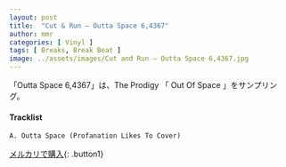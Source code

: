 ```yaml
---
layout: post
title:  "Cut & Run – Outta Space 6,4367"
author: mmr
categories: [ Vinyl ]
tags: [ Breaks, Break Beat ]
image: ../assets/images/Cut and Run – Outta Space 6,4367.jpg
---
```


「Outta Space 6,4367」は、The Prodigy 「 Out Of Space 」をサンプリング。

#### Tracklist
```md
A. Outta Space (Profanation Likes To Cover)
```

[メルカリで購入](https://jp.mercari.com/item/m59463185167){: .button1}

